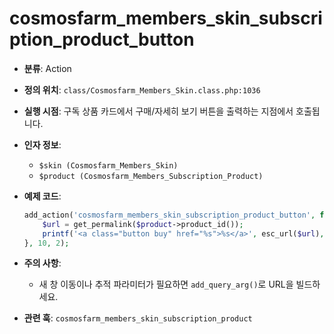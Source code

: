 # cosmosfarm_members_skin_subscription_product_button

- **분류**: Action
- **정의 위치**: `class/Cosmosfarm_Members_Skin.class.php:1036`
- **실행 시점**: 구독 상품 카드에서 구매/자세히 보기 버튼을 출력하는 지점에서 호출됩니다.
- **인자 정보**:
  - `$skin (Cosmosfarm_Members_Skin)`
  - `$product (Cosmosfarm_Members_Subscription_Product)`
- **예제 코드**:

  ```php
  add_action('cosmosfarm_members_skin_subscription_product_button', function ($skin, $product) {
      $url = get_permalink($product->product_id());
      printf('<a class="button buy" href="%s">%s</a>', esc_url($url), esc_html__('Subscribe', 'textdomain'));
  }, 10, 2);
  ```

- **주의 사항**:
  - 새 창 이동이나 추적 파라미터가 필요하면 `add_query_arg()`로 URL을 빌드하세요.
- **관련 훅**: `cosmosfarm_members_skin_subscription_product`
